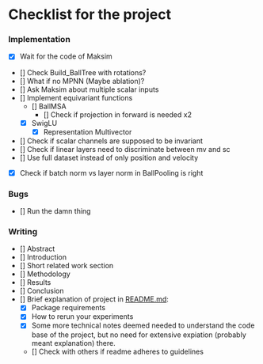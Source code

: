 # Checklist for the project
### Implementation
 - [x] Wait for the code of Maksim
 - [] Check Build_BallTree with rotations?
 - [] What if no MPNN (Maybe ablation)?
 - [] Ask Maksim about multiple scalar inputs
 - [] Implement equivariant functions
    - [] BallMSA
        - [] Check if projection in forward is needed x2
    - [x] SwigLU
        - [x] Representation Multivector
 - [] Check if scalar channels are supposed to be invariant
 - [] Check if linear layers need to discriminate between mv and sc
 - [] Use full dataset instead of only position and velocity
 - [x] Check if batch norm vs layer norm in BallPooling is right

### Bugs
 - [] Run the damn thing

### Writing
 - [] Abstract
 - [] Introduction
 - [] Short related work section
 - [] Methodology
 - [] Results
 - [] Conclusion
 - [] Brief explanation of project in [README.md](README.md):
     - [x] Package requirements
     - [x] How to rerun your experiments
     - [x] Some more technical notes deemed needed to understand the code base of the project, but no need for extensive expiation (probably meant explanation) there.
     - [] Check with others if readme adheres to guidelines
